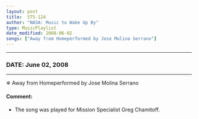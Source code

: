 ```yaml
---
layout: post
title:  STS-124
author: "NASA: Music to Wake Up By"
type: MusicPlaylist
date_modified: 2008-06-02
songs: ["Away from Homeperformed by Jose Molina Serrano"]
---
```


----
### DATE: June 02, 2008
----
✵ Away from Homeperformed by Jose Molina Serrano

#### Comment:
* The song was played for Mission Specialist Greg Chamitoff.



<br/>
<center>
	<a target="_blank"
	   href="https://twitter.com/intent/tweet?hashtags=Space,NASA,Playlist,NASAWakeupCalls,SpaceProgram&text={{ page.author}}, '{{ page.songs.first }}' {{ page.title }}, {{ page.date | date: '%B %d, %Y' }}. {{ site.url }}{{ page.url }} @nasawakeupcalls">
	   <i class="fab fa-twitter" alt="Tweet this page" style="font-size: 1.3em;"></i>
	</a>
	&nbsp; 	<i class="fas fa-user-astronaut" style="font-size: 1.5em;"></i> &nbsp;
    <a type="amzn" search="'Away from Homeperformed by Jose Molina Serrano'" category="popular music">
        <i class="fab fa-amazon" style="font-size: 1.3em;"></i>
    </a>
</center>
